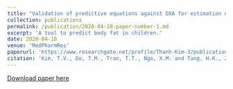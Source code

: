 ```yaml
---
title: "Validation of predictive equations against DXA for estimation of body fat composition in Vietnamese children"
collection: publications
permalink: /publication/2020-04-10-paper-number-1.md
excerpt: 'A tool to predict body fat in children.'
date: 2020-04-10
venue: 'MedPharmRes'
paperurl: 'https://www.researchgate.net/profile/Thanh-Kim-3/publication/343684069_Validation_of_predictive_equations_against_DXA_for_estimation_of_body_fat_composition_in_Vietnamese_children/links/5fc7b1ba92851c00f8454771/Validation-of-predictive-equations-against-DXA-for-estimation-of-body-fat-composition-in-Vietnamese-children.pdf'
citation: 'Kim, T.V., Do, T.M., Tran, T.T., Ngo, X.M. and Tang, H.K., 2020. Validation of predictive equations against DXA for estimation of body fat composition in Vietnamese children. MedPharmRes, 4(2), pp.11-15.'
---
```


[Download paper here](https://www.researchgate.net/profile/Thanh-Kim-3/publication/343684069_Validation_of_predictive_equations_against_DXA_for_estimation_of_body_fat_composition_in_Vietnamese_children/links/5fc7b1ba92851c00f8454771/Validation-of-predictive-equations-against-DXA-for-estimation-of-body-fat-composition-in-Vietnamese-children.pdf)
